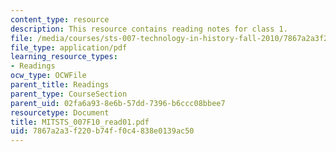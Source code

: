 ```yaml
---
content_type: resource
description: This resource contains reading notes for class 1.
file: /media/courses/sts-007-technology-in-history-fall-2010/7867a2a3f220b74ff0c4838e0139ac50_MITSTS_007F10_read01.pdf
file_type: application/pdf
learning_resource_types:
- Readings
ocw_type: OCWFile
parent_title: Readings
parent_type: CourseSection
parent_uid: 02fa6a93-8e6b-57dd-7396-b6ccc08bbee7
resourcetype: Document
title: MITSTS_007F10_read01.pdf
uid: 7867a2a3-f220-b74f-f0c4-838e0139ac50
---
```

